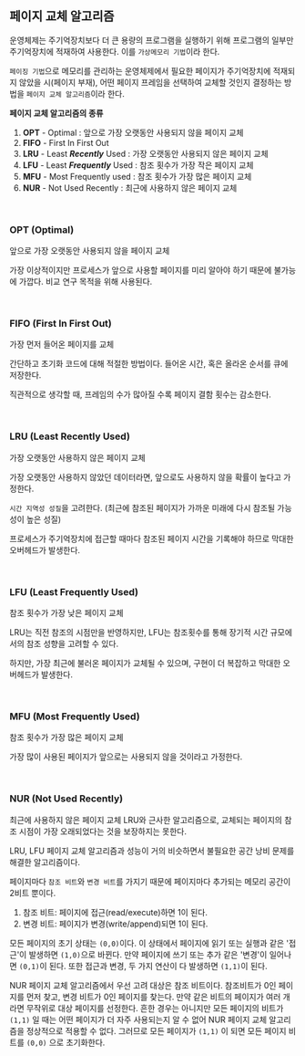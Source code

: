 ## 페이지 교체 알고리즘

운영체제는 주기억장치보다 더 큰 용량의 프로그램을 실행하기 위해 프로그램의 일부만 주기억장치에 적재하여 사용한다. 이를 `가상메모리 기법`이라 한다.

`페이징 기법`으로 메모리를 관리하는 운영체제에서 필요한 페이지가 주기억장치에 적재되지 않았을 시(페이지 부재), 어떤 페이지 프레임을 선택하여 교체할 것인지 결정하는 방법을 `페이지 교체 알고리즘`이라 한다.

**페이지 교체 알고리즘의 종류**

1. **OPT** - Optimal : 앞으로 가장 오랫동안 사용되지 않을 페이지 교체
2. **FIFO** - First In First Out
3. **LRU** - Least **_Recently_** Used : 가장 오랫동안 사용되지 않은 페이지 교체
4. **LFU** - Least **_Frequently_** Used : 참조 횟수가 가장 작은 페이지 교체
5. **MFU** - Most Frequently used : 참조 횟수가 가장 많은 페이지 교체
6. **NUR** - Not Used Recently : 최근에 사용하지 않은 페이지 교체

<br />

### OPT (Optimal)

앞으로 가장 오랫동안 사용되지 않을 페이지 교체

가장 이상적이지만 프로세스가 앞으로 사용할 페이지를 미리 알아야 하기 때문에 불가능에 가깝다.
비교 연구 목적을 위해 사용된다.

<br />

### FIFO (First In First Out)

가장 먼저 들어온 페이지를 교체

간단하고 초기화 코드에 대해 적절한 방법이다.
들어온 시간, 혹은 올라온 순서를 큐에 저장한다.

직관적으로 생각할 때, 프레임의 수가 많아질 수록 페이지 결함 횟수는 감소한다.

<br />

### LRU (Least Recently Used)

가장 오랫동안 사용하지 않은 페이지 교체

가장 오랫동안 사용하지 않았던 데이터라면, 앞으로도 사용하지 않을 확률이 높다고 가정한다.

`시간 지역성 성질`을 고려한다. (최근에 참조된 페이지가 가까운 미래에 다시 참조될 가능성이 높은 성질)

프로세스가 주기억장치에 접근할 때마다 참조된 페이지 시간을 기록해야 하므로 막대한 오버헤드가 발생한다.

<br />

### LFU (Least Frequently Used)

참조 횟수가 가장 낮은 페이지 교체

LRU는 직전 참조의 시점만을 반영하지만, LFU는 참조횟수를 통해 장기적 시간 규모에서의 참조 성향을 고려할 수 있다.

하지만, 가장 최근에 불러온 페이지가 교체될 수 있으며, 구현이 더 복잡하고 막대한 오버헤드가 발생한다.

<br />

### MFU (Most Frequently Used)

참조 횟수가 가장 많은 페이지 교체

가장 많이 사용된 페이지가 앞으로는 사용되지 않을 것이라고 가정한다.

<br />

### NUR (Not Used Recently)

최근에 사용하지 않은 페이지 교체
LRU와 근사한 알고리즘으로, 교체되는 페이지의 참조 시점이 가장 오래되었다는 것을 보장하지는 못한다.

LRU, LFU 페이지 교체 알고리즘과 성능이 거의 비슷하면서 불필요한 공간 낭비 문제를 해결한 알고리즘이다.

페이지마다 `참조 비트`와 `변경 비트`를 가지기 때문에 페이지마다 추가되는 메모리 공간이 2비트 뿐이다.

1. 참조 비트: 페이지에 접근(read/execute)하면 1이 된다.
2. 변경 비트: 페이지가 변경(write/append)되면 1이 된다.

모든 페이지의 초기 상태는 `(0,0)`이다. 이 상태에서 페이지에 읽기 또는 실행과 같은 '접근'이 발생하면 `(1,0)`으로 바뀐다. 만약 페이지에 쓰기 또는 추가 같은 '변경'이 일어나면 `(0,1)`이 된다. 또한 접근과 변경, 두 가지 연산이 다 발생하면 `(1,1)`이 된다.

NUR 페이지 교체 알고리즘에서 우선 고려 대상은 참조 비트이다. 참조비트가 0인 페이지를 먼저 찾고, 변경 비트가 0인 페이지를 찾는다.
만약 같은 비트의 페이지가 여러 개라면 무작위로 대상 페이지를 선정한다.
흔한 경우는 아니지만 모든 페이지의 비트가 `(1,1)` 일 때는 어떤 페이지가 더 자주 사용되는지 알 수 없어 NUR 페이지 교체 알고리즘을 정상적으로 적용할 수 없다. 그러므로 모든 페이지가 `(1,1)` 이 되면 모든 페이지 비트를 `(0,0)` 으로 초기화한다.

